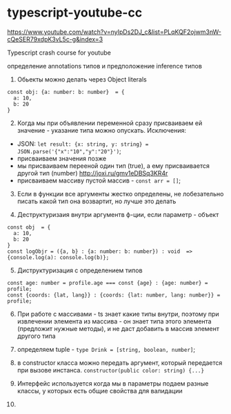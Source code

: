 # typescript-youtube-cc

https://www.youtube.com/watch?v=nyIpDs2DJ_c&list=PLqKQF2ojwm3nW-cQeSER79xdpK3vL5c-g&index=3

Typescript crash course for youtube

определение annotations типов и предположение inference типов

1) Обьекты можно делать через Object literals
```
const obj: {a: number: b: number}  = {
  a: 10,
  b: 20
}
```

2) Когда мы при объявлении переменной сразу присваиваем ей значение - указание типа можно опускать. Исключения:

- JSON: `let result: {x: string, y: string} = JSON.parse('{"x":"10","y":"20"}')`;
- присваиваем значения позже
- мы присваиваем перееной один тип (true), а ему присваивается другой тип (number) http://joxi.ru/gmv1eDBSq3KR4r
- присваиваем массиву пустой массив - `const arr = []`;

3) Если в функции все аргументы жестко определены, не лобезательно писать какой тип она возвартит, но лучше это делать

4) Деструктуризаия внутри аргументв ф-ции, если параметр - объект
```
const obj  = {
  a: 10,
  b: 20
}
const logObjr = ({a, b} : {a: number: b: number}) : void  => {console.log(a): console.log(b)};
```

5) Диструктуризация с определением типов
```
const age: number = profile.age === const {age} : {age: number} = profile;
const {coords: {lat, lang}} : {coords: {lat: number, lang: number}} = profile;
```

6) При работе с массивами - ts знает какие типы внутри, поэтому при извлечении элемента из массива  - он знает типа этого элемента (предложит нужные методы), и не даст добавить в массив элемент другого типа

7) определяем tuple - `type Drink = [string, boolean, number]`;

8) в constructor класса можно передать аргумент, который передается при вызове инстанса. 
`constructor(public color: string) {...}`

9) Интерфейс используется когда мы в параметры подаем разные классы, у которых есть общие свойства для валидации

10)
